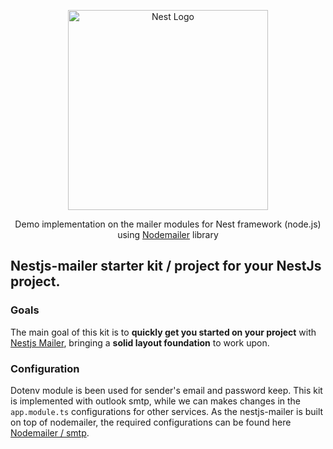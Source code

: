 <p align="center">
  <a href="http://nestjs.com/" target="blank">
    <img src="https://nestjs.com/img/logo_text.svg" width="320" alt="Nest Logo" />
  </a>
</p>

<p align="center">
  Demo implementation on the mailer modules for Nest framework (node.js) using <a href="https://nodemailer.com/">Nodemailer</a> library
</p>

## Nestjs-mailer starter kit / project for your NestJs project.

### Goals

The main goal of this kit is to <strong>quickly get you started on your project</strong> with <a href="https://github.com/nest-modules/mailer/" target="_blank">Nestjs Mailer</a>, bringing a <strong>solid layout foundation</strong> to work upon.

### Configuration

Dotenv module is been used for sender's email and password keep. This kit is implemented with outlook smtp, while we can makes changes in the `app.module.ts` configurations for other services. As the nestjs-mailer is built on top of nodemailer, the required configurations can be found here <a href="https://nodemailer.com/smtp/">Nodemailer / smtp</a>. 


